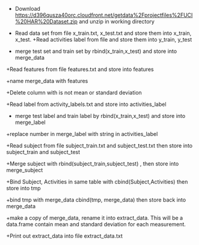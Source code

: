 + Download https://d396qusza40orc.cloudfront.net/getdata%2Fprojectfiles%2FUCI%20HAR%20Dataset.zip and unzip in working directory

+ Read data set from file x_train.txt, x_test.txt and store them into x_train, x_test.
+Read activities label from file and store them into y_train, y_test

+ merge test set and train set by rbind(x_train,x_test) and store into merge_data

+Read features from file features.txt and store into features

+name merge_data with features

+Delete column with is not mean or standard deviation

+Read label from activity_labels.txt and store into activities_label 

+ merge test label and train label by rbind(x_train,x_test) and store into merge_label

+replace number in merge_label with string in activities_label 

+Read subject from file subject_train.txt and subject_test.txt then store into subject_train and subject_test

+Merge subject with rbind(subject_train,subject_test) , then store into merge_subject

+Bind Subject, Activities in same table with cbind(Subject,Activities) then store into tmp

+bind tmp with merge_data cbind(tmp, merge_data) then store back into merge_data

+make a copy of merge_data, rename it into extract_data.
This will be a data.frame contain mean and standard deviation for each measurement. 

+Print out extract_data into file extract_data.txt




 